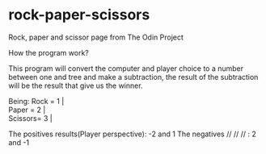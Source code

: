 # rock-paper-scissors
Rock, paper and scissor page from The Odin Project

How the program work?

This program will convert the computer and player choice to a number between one and tree and make a subtraction, the result of the subtraction will be the result that give us the winner.

Being:  Rock    =   1   |   
        Paper   =   2   |   
        Scissors=   3   |   

The positives results(Player perspective): -2 and 1
The negatives   //      //      //       :  2 and -1
